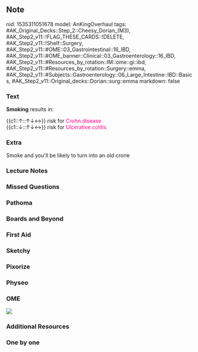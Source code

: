 ## Note
nid: 1535311051678
model: AnKingOverhaul
tags: #AK_Original_Decks::Step_2::Cheesy_Dorian_(M3), #AK_Step2_v11::!FLAG_THESE_CARDS::!DELETE, #AK_Step2_v11::!Shelf::Surgery, #AK_Step2_v11::#OME::03_Gastrointestinal::16_IBD, #AK_Step2_v11::#OME_banner::Clinical::03_Gastroenterology::16_IBD, #AK_Step2_v11::#Resources_by_rotation::IM::ome::gi::ibd, #AK_Step2_v11::#Resources_by_rotation::Surgery::emma, #AK_Step2_v11::#Subjects::Gastroenterology::06_Large_Intestine::IBD::Basics, #AK_Step2_v11::Original_decks::Dorian::surg::emma
markdown: false

### Text
<b>Smoking</b> results in:
<div>
  {{c1::↑::↑↓↔}} risk for <font color="#FC0280">Crohn
  disease</font>
</div>
<div>
  {{c1::↓::↑↓↔}} risk for <font color="#FC0280">Ulcerative
  colitis</font>
</div>

### Extra
Smoke and you'll be likely to turn into an old crone

### Lecture Notes


### Missed Questions


### Pathoma


### Boards and Beyond


### First Aid


### Sketchy


### Pixorize


### Physeo


### OME
<div class="ome-widget">
  <a href=
  "https://onlinemeded.org/spa/gastroenterology/ibd/acquire?ref=anki">
  <img src="_OME_AnkiFlashcards_Lesson_3.png"></a>
</div>

### Additional Resources


### One by one


